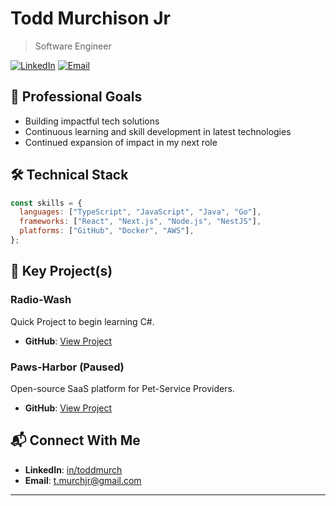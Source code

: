 # Todd Murchison Jr

> Software Engineer

[![LinkedIn](https://img.shields.io/badge/LinkedIn-Connect-blue)](https://linkedin.com/in/toddmurch)
[![Email](https://img.shields.io/badge/Email-Contact-red)](mailto:t.murchjr@gmail.com)

## 🎯 Professional Goals

- Building impactful tech solutions
- Continuous learning and skill development in latest technologies
- Continued expansion of impact in my next role

## 🛠️ Technical Stack

```javascript
const skills = {
  languages: ["TypeScript", "JavaScript", "Java", "Go"],
  frameworks: ["React", "Next.js", "Node.js", "NestJS"],
  platforms: ["GitHub", "Docker", "AWS"],
};
```

## 🚀 Key Project(s)

### Radio-Wash
Quick Project to begin learning C#.

- **GitHub**: [View Project](https://github.com/t-murch/radio-wash)

### Paws-Harbor (Paused)

Open-source SaaS platform for Pet-Service Providers.

- **GitHub**: [View Project](https://github.com/t-murch/paws-harbor)

## 📬 Connect With Me

- **LinkedIn**: [in/toddmurch](https://linkedin.com/in/toddmurch)
- **Email**: <t.murchjr@gmail.com>

---
